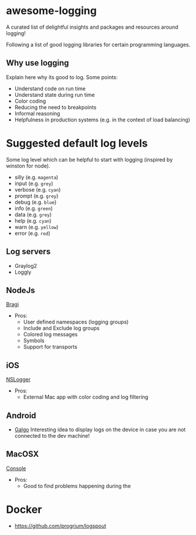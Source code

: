 awesome-logging
===============

A curated list of delightful insights and packages and resources around logging!

Following a list of good logging libraries for certain programming languages.

## Why use logging

Explain here why its good to log. Some points: 
* Understand code on run time
* Understand state during run time
* Color coding
* Reducing the need to breakpoints
* Informal reasoning
* Helpfulness in production systems (e.g. in the context of load balancing)


# Suggested default log levels

Some log level which can be helpful to start with logging (inspired by winston for node).

* silly (e.g. `magenta`)
* input (e.g. `grey`)
* verbose (e.g. `cyan`)
* prompt (e.g. `grey`)
* debug (e.g. `blue`)
* info (e.g. `green`)
* data (e.g. `grey`)
* help (e.g. `cyan`)
* warn (e.g. `yellow`)
* error (e.g. `red`)


## Log servers

* Graylog2
* Loggly

## NodeJs
[Bragi](https://github.com/enoex/Bragi-Node)

* Pros:
	* User defined namespaces (logging groups)
	* Include and Exclude log groups
	* Colored log messages
	* Symbols
	* Support for transports

## iOS
[NSLogger](https://github.com/enoex/Bragi-Node)
* Pros:
	* External Mac app with color coding and log filtering

## Android

* [Galgo](https://github.com/inaka/galgo)
	Interesting idea to display logs on the device in case you are not connected
	to the dev machine!

## MacOSX
[Console](http://en.wikipedia.org/wiki/Console_(OS_X))
* Pros:
	* Good to find problems happening during the 

# Docker
* https://github.com/progrium/logspout



